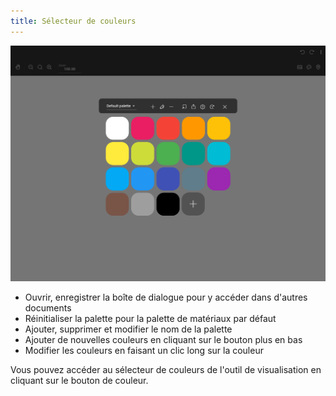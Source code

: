 ```yaml
---
title: Sélecteur de couleurs
---
```


![Color picker](color_picker.png)

- Ouvrir, enregistrer la boîte de dialogue pour y accéder dans d'autres documents
- Réinitialiser la palette pour la palette de matériaux par défaut
- Ajouter, supprimer et modifier le nom de la palette
- Ajouter de nouvelles couleurs en cliquant sur le bouton plus en bas
- Modifier les couleurs en faisant un clic long sur la couleur

Vous pouvez accéder au sélecteur de couleurs de l'outil de visualisation en cliquant sur le bouton de couleur.
